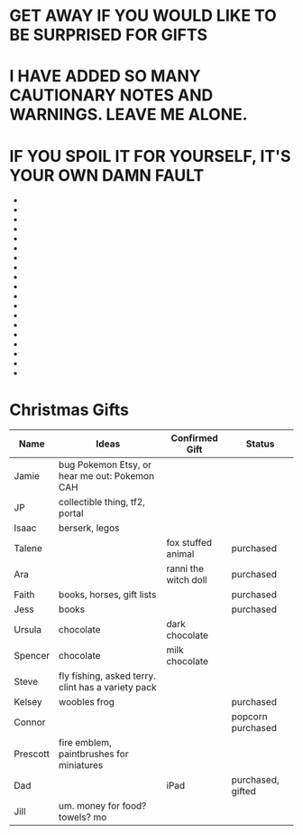 # GET AWAY IF YOU WOULD LIKE TO BE SURPRISED FOR GIFTS
# I HAVE ADDED SO MANY CAUTIONARY NOTES AND WARNINGS. LEAVE ME ALONE.
# IF YOU SPOIL IT FOR YOURSELF, IT'S YOUR OWN DAMN FAULT
-
-
-
-
-
-
-
-
-
-
-
-
-
-
-
-
-
-
-

# Christmas Gifts 

| Name | Ideas| Confirmed Gift|  Status |
| --- | ------| ----------- | --------|
|Jamie| bug Pokemon Etsy, or hear me out: Pokemon CAH | 
| JP | collectible thing, tf2, portal|
| Isaac | berserk, legos |
| Talene | | fox stuffed animal |purchased | 
| Ara | | ranni the witch doll |purchased|
|Faith | books, horses, gift lists | | purchased | 
| Jess| books | | purchased | 
|Ursula| chocolate | dark chocolate | 
|Spencer| chocolate| milk chocolate| 
| Steve| fly fishing, asked terry. clint has a variety pack | | 
| Kelsey| woobles frog | | purchased | 
| Connor|  | | popcorn purchased|  
| Prescott| fire emblem, paintbrushes for miniatures | 
|Dad | | iPad |  purchased, gifted
|Jill | um. money for food? towels? mo | |
